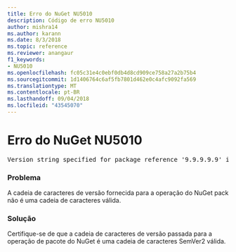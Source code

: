 ```yaml
---
title: Erro do NuGet NU5010
description: Código de erro NU5010
author: mishra14
ms.author: karann
ms.date: 8/3/2018
ms.topic: reference
ms.reviewer: anangaur
f1_keywords:
- NU5010
ms.openlocfilehash: fc05c31e4c0ebf0db4d8cd909ce758a27a2b75b4
ms.sourcegitcommit: 1d1406764c6af5fb7801d462e0c4afc9092fa569
ms.translationtype: MT
ms.contentlocale: pt-BR
ms.lasthandoff: 09/04/2018
ms.locfileid: "43545070"
---
```

# <a name="nuget-error-nu5010"></a>Erro do NuGet NU5010
<pre>Version string specified for package reference '9.9.9.9.9' is invalid.</pre>

### <a name="issue"></a>Problema

A cadeia de caracteres de versão fornecida para a operação do NuGet pack não é uma cadeia de caracteres válida.


### <a name="solution"></a>Solução

Certifique-se de que a cadeia de caracteres de versão passada para a operação de pacote do NuGet é uma cadeia de caracteres SemVer2 válida.

